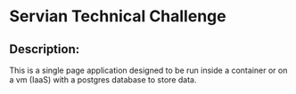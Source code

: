 
# Servian Technical Challenge
## Description:
This is a single page application designed to be run inside a container or on a vm (IaaS) with a postgres database to store data. 